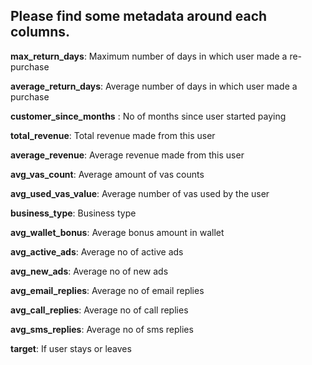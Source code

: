 ## Please find some metadata around each columns.

**max_return_days**: Maximum number of days in which user made a re-purchase

**average_return_days**: Average number of days in which user made a purchase

**customer_since_months** : No of months since user started paying

**total_revenue**: Total revenue made from this user

**average_revenue**: Average revenue made from this user

**avg_vas_count**: Average amount of vas counts

**avg_used_vas_value**: Average number of vas used by the user

**business_type**: Business type

**avg_wallet_bonus**: Average bonus amount in wallet

**avg_active_ads**: Average no of active ads

**avg_new_ads**: Average no of new ads

**avg_email_replies**: Average no of email replies

**avg_call_replies**: Average no of call replies

**avg_sms_replies**: Average no of sms replies

**target**: If user stays or leaves
